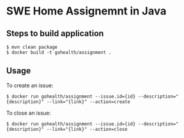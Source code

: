 # SWE Home Assignemnt in Java

## Steps to build application
```
$ mvn clean package
$ docker build -t gohealth/assignment .
```

## Usage

To create an issue:

```
$ docker run gohealth/assignment --issue.id={id} --description="{description}" --link="{link}" --action=create
```

To close an issue:

```
$ docker run gohealth/assignment --issue.id={id} --description="{description}" --link="{link}" --action=close
```



